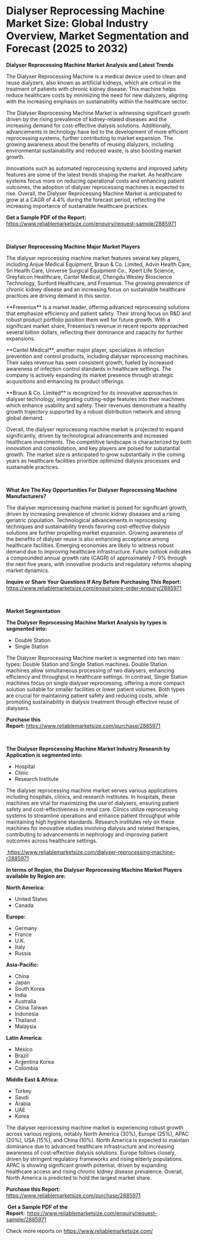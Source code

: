 <p><h1>Dialyser Reprocessing Machine Market Size: Global Industry Overview, Market Segmentation and Forecast (2025 to 2032)</h1></p><p><strong>Dialyser Reprocessing Machine Market Analysis and Latest Trends</strong></p>
<p><p>The Dialyser Reprocessing Machine is a medical device used to clean and reuse dialyzers, also known as artificial kidneys, which are critical in the treatment of patients with chronic kidney disease. This machine helps reduce healthcare costs by minimizing the need for new dialyzers, aligning with the increasing emphasis on sustainability within the healthcare sector.</p><p>The Dialyser Reprocessing Machine Market is witnessing significant growth driven by the rising prevalence of kidney-related diseases and the increasing demand for cost-effective dialysis solutions. Additionally, advancements in technology have led to the development of more efficient reprocessing systems, further contributing to market expansion. The growing awareness about the benefits of reusing dialyzers, including environmental sustainability and reduced waste, is also boosting market growth.</p><p>Innovations such as automated reprocessing systems and improved safety features are some of the latest trends shaping the market. As healthcare systems focus more on reducing operational costs and enhancing patient outcomes, the adoption of dialyser reprocessing machines is expected to rise. Overall, the Dialyser Reprocessing Machine Market is anticipated to grow at a CAGR of 4.4% during the forecast period, reflecting the increasing importance of sustainable healthcare practices.</p></p>
<p><strong>Get a Sample PDF of the Report:&nbsp;</strong> <a href="https://www.reliablemarketsize.com/enquiry/request-sample/2885971?utm_campaign=2316&utm_medium=2&utm_source=Github&utm_content=ia&utm_term=13032025&utm_id=dialyser-reprocessing-machine">https://www.reliablemarketsize.com/enquiry/request-sample/2885971</a></p>
<p>&nbsp;</p>
<p><strong>Dialyser Reprocessing Machine Major Market Players</strong></p>
<p><p>The dialyser reprocessing machine market features several key players, including Anjue Medical Equipment, Braun & Co. Limited, Advin Health Care, Sri Health Care, Universe Surgical Equipment Co., Xpert Life Science, Greyfalcon Healthcare, Cantel Medical, Chengdu Wesley Bioscience Technology, Sunford Healthcare, and Fresenius. The growing prevalence of chronic kidney disease and an increasing focus on sustainable healthcare practices are driving demand in this sector.</p><p>**Fresenius** is a market leader, offering advanced reprocessing solutions that emphasize efficiency and patient safety. Their strong focus on R&D and robust product portfolio position them well for future growth. With a significant market share, Fresenius’s revenue in recent reports approached several billion dollars, reflecting their dominance and capacity for further expansions.</p><p>**Cantel Medical**, another major player, specializes in infection prevention and control products, including dialyser reprocessing machines. Their sales revenue has seen consistent growth, fueled by increased awareness of infection control standards in healthcare settings. The company is actively expanding its market presence through strategic acquisitions and enhancing its product offerings.</p><p>**Braun & Co. Limited** is recognized for its innovative approaches in dialyser technology, integrating cutting-edge features into their machines which enhance usability and safety. Their revenues demonstrate a healthy growth trajectory supported by a robust distribution network and strong global demand.</p><p>Overall, the dialyser reprocessing machine market is projected to expand significantly, driven by technological advancements and increased healthcare investments. The competitive landscape is characterized by both innovation and consolidation, and key players are poised for substantial growth. The market size is anticipated to grow substantially in the coming years as healthcare facilities prioritize optimized dialysis processes and sustainable practices.</p></p>
<p>&nbsp;</p>
<p><strong>What Are The Key Opportunities For Dialyser Reprocessing Machine Manufacturers?</strong></p>
<p><p>The dialyser reprocessing machine market is poised for significant growth, driven by increasing prevalence of chronic kidney diseases and a rising geriatric population. Technological advancements in reprocessing techniques and sustainability trends favoring cost-effective dialysis solutions are further propelling market expansion. Growing awareness of the benefits of dialyser reuse is also enhancing acceptance among healthcare facilities. Emerging economies are likely to witness robust demand due to improving healthcare infrastructure. Future outlook indicates a compounded annual growth rate (CAGR) of approximately 7-9% through the next five years, with innovative products and regulatory reforms shaping market dynamics.</p></p>
<p><strong>Inquire or Share Your Questions If Any Before Purchasing This Report:</strong> <a href="https://www.reliablemarketsize.com/enquiry/pre-order-enquiry/2885971?utm_campaign=2316&utm_medium=2&utm_source=Github&utm_content=ia&utm_term=13032025&utm_id=dialyser-reprocessing-machine">https://www.reliablemarketsize.com/enquiry/pre-order-enquiry/2885971</a></p>
<p>&nbsp;</p>
<p><strong>Market Segmentation</strong></p>
<p><strong>The Dialyser Reprocessing Machine Market Analysis by types is segmented into:</strong></p>
<p><ul><li>Double Station</li><li>Single Station</li></ul></p>
<p><p>The Dialyser Reprocessing Machine market is segmented into two main types: Double Station and Single Station machines. Double Station machines allow simultaneous processing of two dialysers, enhancing efficiency and throughput in healthcare settings. In contrast, Single Station machines focus on single dialyser reprocessing, offering a more compact solution suitable for smaller facilities or lower patient volumes. Both types are crucial for maintaining patient safety and reducing costs, while promoting sustainability in dialysis treatment through effective reuse of dialysers.</p></p>
<p><strong>Purchase this Report:&nbsp;</strong><a href="https://www.reliablemarketsize.com/purchase/2885971?utm_campaign=2316&utm_medium=2&utm_source=Github&utm_content=ia&utm_term=13032025&utm_id=dialyser-reprocessing-machine">https://www.reliablemarketsize.com/purchase/2885971</a></p>
<p>&nbsp;</p>
<p><strong>The Dialyser Reprocessing Machine Market Industry Research by Application is segmented into:</strong></p>
<p><ul><li>Hospital</li><li>Clinic</li><li>Research Institute</li></ul></p>
<p><p>The dialyser reprocessing machine market serves various applications including hospitals, clinics, and research institutes. In hospitals, these machines are vital for maximizing the use of dialysers, ensuring patient safety and cost-effectiveness in renal care. Clinics utilize reprocessing systems to streamline operations and enhance patient throughput while maintaining high hygiene standards. Research institutes rely on these machines for innovative studies involving dialysis and related therapies, contributing to advancements in nephrology and improving patient outcomes across healthcare settings.</p></p>
<p><a href="https://www.reliablemarketsize.com/dialyser-reprocessing-machine-r2885971?utm_campaign=2316&utm_medium=2&utm_source=Github&utm_content=ia&utm_term=13032025&utm_id=dialyser-reprocessing-machine">&nbsp;https://www.reliablemarketsize.com/dialyser-reprocessing-machine-r2885971</a></p>
<p><strong>In terms of Region, the Dialyser Reprocessing Machine Market Players available by Region are:</strong></p>
<p>
    <p> <strong> North America: </strong>
        <ul>
            <li>United States</li>
            <li>Canada</li>
        </ul>
        </p> 
    <p> <strong> Europe: </strong>
        <ul>
            <li>Germany</li>
            <li>France</li>
            <li>U.K.</li>
            <li>Italy</li>
            <li>Russia</li>
        </ul>
        </p> 
    <p> <strong> Asia-Pacific: </strong>
        <ul>
            <li>China</li>
            <li>Japan</li>
            <li>South Korea</li>
            <li>India</li>
            <li>Australia</li>
            <li>China Taiwan</li>
            <li>Indonesia</li>
            <li>Thailand</li>
            <li>Malaysia</li>
        </ul>
        </p> 
    <p> <strong> Latin America: </strong>
        <ul>
            <li>Mexico</li>
            <li>Brazil</li>
            <li>Argentina Korea</li>
            <li>Colombia</li>
        </ul>
        </p> 
    <p> <strong> Middle East & Africa: </strong>
        <ul>
            <li>Turkey</li>
            <li>Saudi</li>
            <li>Arabia</li>
            <li>UAE</li>
            <li>Korea</li>
        </ul>
    </p>
    </p>
<p><p>The dialyser reprocessing machine market is experiencing robust growth across various regions, notably North America (30%), Europe (25%), APAC (20%), USA (15%), and China (10%). North America is expected to maintain dominance due to advanced healthcare infrastructure and increasing awareness of cost-effective dialysis solutions. Europe follows closely, driven by stringent regulatory frameworks and rising elderly populations. APAC is showing significant growth potential, driven by expanding healthcare access and rising chronic kidney disease prevalence. Overall, North America is predicted to hold the largest market share.</p></p>
<p><strong>Purchase this Report: </strong><a href="https://www.reliablemarketsize.com/purchase/2885971?utm_campaign=2316&utm_medium=2&utm_source=Github&utm_content=ia&utm_term=13032025&utm_id=dialyser-reprocessing-machine">https://www.reliablemarketsize.com/purchase/2885971</a></p>
<p>&nbsp;<strong>Get a Sample PDF of the Report:&nbsp;&nbsp;</strong><a href="https://www.reliablemarketsize.com/enquiry/request-sample/2885971?utm_campaign=2316&utm_medium=2&utm_source=Github&utm_content=ia&utm_term=13032025&utm_id=dialyser-reprocessing-machine">https://www.reliablemarketsize.com/enquiry/request-sample/2885971</a></p>
<p><strong></strong></p>
<p>Check more reports on <a href="https://www.reliablemarketsize.com/?utm_campaign=2316&utm_medium=2&utm_source=Github&utm_content=ia&utm_term=13032025&utm_id=dialyser-reprocessing-machine">https://www.reliablemarketsize.com/</a></p>